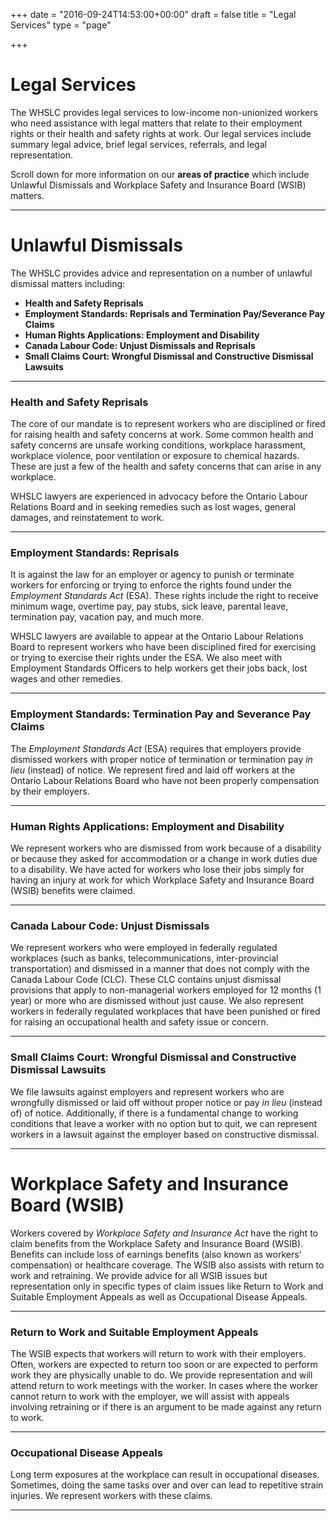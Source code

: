 +++
date = "2016-09-24T14:53:00+00:00"
draft = false
title = "Legal Services"
type = "page"

+++
# **Legal Services**

The WHSLC provides legal services to low-income non-unionized workers who need assistance with legal matters that relate to their employment rights or their health and safety rights at work. Our legal services include summary legal advice, brief legal services, referrals, and legal representation. 

Scroll down for more information on our **areas of practice** which include Unlawful Dismissals and Workplace Safety and Insurance Board (WSIB) matters.

-----
# Unlawful Dismissals

The WHSLC provides advice and representation on a number of unlawful dismissal matters including: 

* **Health and Safety Reprisals**
* **Employment Standards: Reprisals and Termination Pay/Severance Pay Claims**
* **Human Rights Applications: Employment and Disability**
* **Canada Labour Code: Unjust Dismissals and Reprisals**
* **Small Claims Court: Wrongful Dismissal and Constructive Dismissal Lawsuits**

-----
### Health and Safety Reprisals

The core of our mandate is to represent workers who are disciplined or fired for raising health and safety concerns at work. Some common health and safety concerns are unsafe working conditions, workplace harassment, workplace violence, poor ventilation or exposure to chemical hazards. These are just a few of the health and safety concerns that can arise in any workplace. 

WHSLC lawyers are experienced in advocacy before the Ontario Labour Relations Board and in seeking remedies such as lost wages, general damages, and reinstatement to work.

-----
### Employment Standards: Reprisals

It is against the law for an employer or agency to punish or terminate workers for enforcing or trying to enforce the rights found under the *Employment Standards Act* (ESA). These rights include the right to receive minimum wage, overtime pay, pay stubs, sick leave, parental leave, termination pay, vacation pay, and much more.
 
WHSLC lawyers are available to appear at the Ontario Labour Relations Board to represent workers who have been disciplined fired for exercising or trying to exercise their rights under the ESA. We also meet with Employment Standards Officers to help workers get their jobs back, lost wages and other remedies.

-----
### Employment Standards: Termination Pay and Severance Pay Claims 

The *Employment Standards Act* (ESA) requires that employers provide dismissed workers with proper notice of termination or termination pay *in lieu* (instead) of notice. We represent fired and laid off workers at the Ontario Labour Relations Board who have not been properly compensation by their employers.

-----
### Human Rights Applications: Employment and Disability

We represent workers who are dismissed from work because of a disability or because they asked for accommodation or a change in work duties due to a disability. We have acted for workers who lose their jobs simply for having an injury at work for which Workplace Safety and Insurance Board (WSIB) benefits were claimed.  

-----
### Canada Labour Code: Unjust Dismissals

We represent workers who were employed in federally regulated workplaces (such as banks, telecommunications, inter-provincial transportation) and dismissed in a manner that does not comply with the Canada Labour Code (CLC). These CLC contains unjust dismissal provisions that apply to non-managerial workers employed for 12 months (1 year) or more who are dismissed without just cause. We also represent workers in federally regulated workplaces that have been punished or fired for raising an occupational health and safety issue or concern.

-----
### Small Claims Court: Wrongful Dismissal and Constructive Dismissal Lawsuits

We file lawsuits against employers and represent workers who are wrongfully dismissed or laid off without proper notice or pay *in lieu* (instead of) of notice. Additionally, if there is a fundamental change to working conditions that leave a worker with no option but to quit, we can represent workers in a lawsuit against the employer based on constructive dismissal.

-----
# Workplace Safety and Insurance Board (WSIB)

Workers covered by *Workplace Safety and Insurance Act* have the right to claim benefits from the Workplace Safety and Insurance Board (WSIB). Benefits can include loss of earnings benefits (also known as workers’ compensation) or healthcare coverage. The WSIB also assists with return to work and retraining. We provide advice for all WSIB issues but representation only in specific types of claim issues like Return to Work and Suitable Employment Appeals as well as Occupational Disease Appeals.

-----
### Return to Work and Suitable Employment Appeals

The WSIB expects that workers will return to work with their employers. Often, workers are expected to return too soon or are expected to perform work they are physically unable to do. We provide representation and will attend return to work meetings with the worker. In cases where the worker cannot return to work with the employer, we will assist with appeals involving retraining or if there is an argument to be made against any return to work.

-----
### Occupational Disease Appeals

Long term exposures at the workplace can result in occupational diseases. Sometimes, doing the same tasks over and over can lead to repetitive strain injuries. We represent workers with these claims.

-----